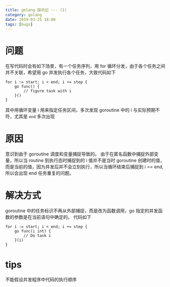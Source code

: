 ```yaml
---
title: golang 踩坑记 --- (1)
category: golang
date: 2019-03-25 18:00
tags: [bugs]
---
```


# 问题

在写代码时会有如下场景，有一个任务序列，用 for 循环分发，由于各个任务之间并不关联，希望用 go 并发执行各个任务，大致代码如下

```golang
for i := start; i < end; i += step {
    go func() {
        // figure task with i
    }()
}
```

其中用循环变量 i 用来指定任务区间，多次发现 goroutine 中的 i 与实际预期不符，尤其是 `end` 多次出现

# 原因

意识到由于 goroutine 调度和变量捕捉导致的。
由于在匿名函数中捕捉外部变量，所以当 routine 到执行态时捕捉到的 i 值并不是当时 goroutine 创建时的值，而是当前的值，因为并发后并不会立刻执行，所以当循环结束后捕捉到 i == end, 所以会出现 end 任务重复的问题。

# 解决方式

goroutine 中的任务标识不再从外部捕捉，而是改为函数调用，go 指定的并发函数的参数是在当前语句中确定的。
代码如下

```golang
for i := start; i < end; i += step {
    go func(i int) {
        // Do task i
    }(i)
}
```

# tips

不能假设并发程序中代码的执行顺序